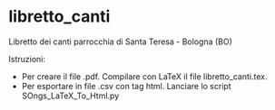 # libretto_canti
 Libretto dei canti parrocchia di Santa Teresa - Bologna (BO)
 
 Istruzioni:
 + Per creare il file .pdf. Compilare con LaTeX il file libretto_canti.tex.
 + Per esportare in file .csv con tag html. Lanciare lo script SOngs_LaTeX_To_Html.py
